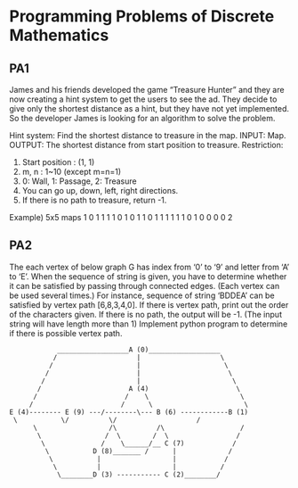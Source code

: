 Programming Problems of Discrete Mathematics
============================================

PA1
---
James and his friends developed the game “Treasure Hunter” and they are now creating a hint system to get the users to see the ad. They decide to give only the shortest distance as a hint, but they have not yet implemented. So the developer James is looking for an algorithm to solve the problem.

Hint system: Find the shortest distance to treasure in the map.
INPUT: Map.
OUTPUT: The shortest distance from start position to treasure.
Restriction:
1. Start position : (1, 1)
2. m, n : 1~10 (except m=n=1)
3. 0: Wall, 1: Passage, 2: Treasure
4. You can go up, down, left, right directions.
5. If there is no path to treasure, return -1.

Example) 5x5 maps
1 0 1 1 1
1 0 1 0 1
1 0 1 1 1
1 1 1 0 1
0 0 0 0 2

PA2
---
The each vertex of below graph G has index from ‘0’ to ‘9’ and letter from ‘A’ to ‘E’. When the sequence of string is given, you have to determine whether it can be satisfied by passing through connected edges. (Each vertex can be used several times.)
For instance, sequence of string ‘BDDEA’ can be satisfied by vertex path [6,8,3,4,0]. If there is vertex path, print out the order of the characters given. If there is no path, the output will be -1. (The input string will have length more than 1)
Implement python program to determine if there is possible vertex path.



                __________________A (0)__________________
               /                    |                    \
              /                     |                     \
             /                      |                      \ 
            /                       |                       \
           /                      A (4)                      \
          /                      /    \                       \
         /                      /      \                       \
	E (4)-------- E (9) ---/--------\--- B (6) ------------B (1)
 	 \		     \/          \/                    /
          \                  /\          /\                   /
           \                /  \        /  \                 /
            \	           /    \______/__ C (7)            /
             \           D (8)_______ /      |	           /
              \           |                  |            /
               \          |                  |	         /
                \________D (3) ----------- C (2)________/






         
